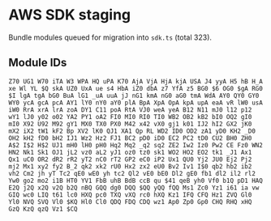 # AWS SDK staging

Bundle modules queued for migration into `sdk.ts` (total 323).

## Module IDs

`
Z70
UG1
W70
iTA
W3
WPA
HQ
uPA
K70
AjA
VjA
HjA
kjA
USA
J4
yyA
H5
hB
H_A
xe
Wl
YL
$Q
skA
UZ0
UxA
ue
s4
HbA
iZ0
dbA
z7
YfA
z5
BG0
$6
OG0
$gA
RG0
$I
lgA
tgA
bG0
BuA
lG1
_uA
uuA
jJ
nG1
kmA
nG0
aG0
tmA
WdA
AY0
QY0
GY0
WY0
ycA
gcA
pcA
AY1
lY0
nY0
aY0
plA
BpA
XpA
OpA
kpA
upA
eaA
vR
lW0
usA
iW0
RrA
xrA
lrA
zoA
DY1
C11
poA
RtA
VJ0
weA
yeA
B12
N11
mJ0
l12
p12
wY1
lJ0
y02
o02
YA2
PY1
oA2
FI0
MI0
RI0
TI0
WB2
OB2
kB2
bI0
OQ2
gI0
mI0
X92
U92
M92
gY1
MX0
TX0
PX0
M42
x42
vX0
gj1
k01
IJ2
hI2
GX2
jK0
mX2
iX2
tW1
kF2
Bp
XV2
lK0
QJ1
XA1
Qp
RL
WD2
ID0
OD2
zA1
yD0
KH2
_D0
OH2
kH2
fD0
bH2
IJ1
Wz2
Hz2
FJ1
BC2
pD0
iD0
EC2
PC2
tD0
CU2
BH0
ZH0
A$2
I$2
H$2
UJ1
mH0
lH0
pH0
Hq2
Mq2
_q2
sq2
ZE2
Iw2
Iz0
Pw2
CE
Fz0
WN2
HN2
Nk1
Sk1
OJ1
jL2
vz0
aL2
yJ1
oz0
tz0
sk1
WO2
HO2
EO2
tk1
_J1
Ax1
Qx1
uC0
OR2
dR2
rR2
yT2
nC0
rT2
GP2
eC0
iP2
Ux1
QU0
Yj2
JU0
Ej2
Pj2
mj2
Mx1
xy2
fy2
B_2
qk2
xk2
rU0
Hx2
zx2
eU0
Bv2
Iv1
I$0
qb2
hb2
ib2
vh2
Cm2
jh
yT
Tc2
qE0
wE0
yh
tc2
Ql2
vE0
bE0
Dl2
gE0
fb1
dl2
il2
rl2
Yw0
go2
mo2
i1B
HT0
YV1
FbB
uhB
BdB
ccB
qu
$41
qeB
yh0
Vf0
b1Q
pD1
HAQ
E2Q
j2Q
x2Q
v2Q
b2Q
nBQ
GQQ
dg0
DQQ
$QQ
yQQ
fQQ
Ms1
Zc0
Yz1
i61
ia
vw
GIQ
wc0
LIQ
t61
lc0
HXQ
pc0
TXQ
vXQ
rc0
hXQ
Kz1
IFQ
CFQ
Hz1
ZVQ
Gl0
Yl0
NVQ
SVQ
Vl0
$KQ
Hl0
Cl0
QDQ
FDQ
CDQ
wz1
Ap0
Zp0
Gp0
CHQ
RHQ
xHQ
GzQ
KzQ
qzQ
Vz1
$CQ
`
